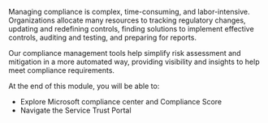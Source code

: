 Managing compliance is complex, time-consuming, and labor-intensive. Organizations allocate many resources to tracking regulatory changes, updating and redefining controls, finding solutions to implement effective controls, auditing and testing, and preparing for reports.

Our compliance management tools help simplify risk assessment and mitigation in a more automated way, providing visibility and insights to help meet compliance requirements.

At the end of this module, you will be able to:

- Explore Microsoft compliance center and Compliance Score
- Navigate the Service Trust Portal
